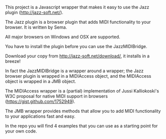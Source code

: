This project is a Javascript wrapper that makes it easy to use the Jazz plugin (http://jazz-soft.net/). 

The Jazz plugin is a browser plugin that adds MIDI functionality to your browser. It is written by Sema.

All major browsers on Windows and OSX are supported.

You have to install the plugin before you can use the JazzMIDIBridge. 

Download your copy from http://jazz-soft.net/download/, it installs in a breeze!


In fact the JazzMIDIBridge is a wrapper around a wrapper; the Jazz browser plugin is wrapped in a MIDIAccess object, and the MIDIAccess object  is wrapped in a JMB object.

The MIDIAccess wrapper is a (partial) implementation of Jussi Kalliokoski's W3C proposal for native MIDI support in browsers (https://gist.github.com/1752949).

The JMB wrapper provides methods that allow you to add MIDI functionality to your applications fast and easy.


In the repo you will find 4 examples that you can use as a starting point for your own code.